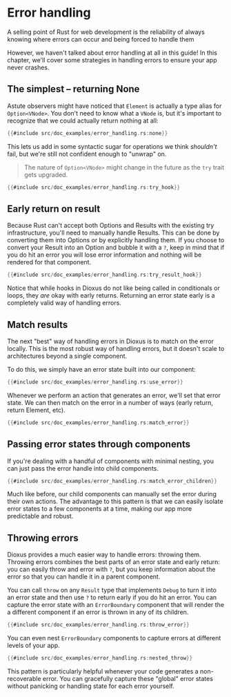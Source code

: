 # Error handling

A selling point of Rust for web development is the reliability of always knowing where errors can occur and being forced to handle them

However, we haven't talked about error handling at all in this guide! In this chapter, we'll cover some strategies in handling errors to ensure your app never crashes.



## The simplest – returning None

Astute observers might have noticed that `Element` is actually a type alias for `Option<VNode>`. You don't need to know what a `VNode` is, but it's important to recognize that we could actually return nothing at all:

```rust
{{#include src/doc_examples/error_handling.rs:none}}
```

This lets us add in some syntactic sugar for operations we think *shouldn't* fail, but we're still not confident enough to "unwrap" on.

> The nature of `Option<VNode>` might change in the future as the `try` trait gets upgraded.

```rust
{{#include src/doc_examples/error_handling.rs:try_hook}}
```

## Early return on result

Because Rust can't accept both Options and Results with the existing try infrastructure, you'll need to manually handle Results. This can be done by converting them into Options or by explicitly handling them. If you choose to convert your Result into an Option and bubble it with a `?`, keep in mind that if you do hit an error you will lose error information and nothing will be rendered for that component.

```rust
{{#include src/doc_examples/error_handling.rs:try_result_hook}}
```

Notice that while hooks in Dioxus do not like being called in conditionals or loops, they *are* okay with early returns. Returning an error state early is a completely valid way of handling errors.


## Match results

The next "best" way of handling errors in Dioxus is to match on the error locally. This is the most robust way of handling errors, but it doesn't scale to architectures beyond a single component.

To do this, we simply have an error state built into our component:

```rust
{{#include src/doc_examples/error_handling.rs:use_error}}
```

Whenever we perform an action that generates an error, we'll set that error state. We can then match on the error in a number of ways (early return, return Element, etc).


```rust
{{#include src/doc_examples/error_handling.rs:match_error}}
```

## Passing error states through components

If you're dealing with a handful of components with minimal nesting, you can just pass the error handle into child components.

```rust
{{#include src/doc_examples/error_handling.rs:match_error_children}}
```

Much like before, our child components can manually set the error during their own actions. The advantage to this pattern is that we can easily isolate error states to a few components at a time, making our app more predictable and robust.

## Throwing errors

Dioxus provides a much easier way to handle errors: throwing them. Throwing errors combines the best parts of an error state and early return: you can easily throw and error with `?`, but you keep information about the error so that you can handle it in a parent component.

You can call `throw` on any `Result` type that implements `Debug` to turn it into an error state and then use `?` to return early if you do hit an error. You can capture the error state with an `ErrorBoundary` component that will render the a different component if an error is thrown in any of its children.

```rust
{{#include src/doc_examples/error_handling.rs:throw_error}}
```

You can even nest `ErrorBoundary` components to capture errors at different levels of your app.

```rust
{{#include src/doc_examples/error_handling.rs:nested_throw}}
```

This pattern is particularly helpful whenever your code generates a non-recoverable error. You can gracefully capture these "global" error states without panicking or handling state for each error yourself.
